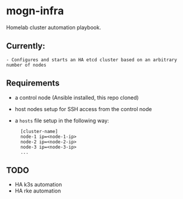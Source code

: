 # mogn-infra
Homelab cluster automation playbook.

## Currently:

    - Configures and starts an HA etcd cluster based on an arbitrary number of nodes

## Requirements

- a control node (Ansible installed, this repo cloned)
- host nodes setup for SSH access from the control node
- a `hosts` file setup in the following way:
    
        [cluster-name]
        node-1 ip=<node-1-ip>
        node-2 ip=<node-2-ip>
        node-3 ip=<node-3-ip>
        ...

## TODO

- HA k3s automation
- HA rke automation
